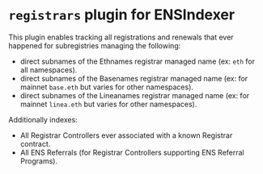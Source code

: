 # `registrars` plugin for ENSIndexer

This plugin enables tracking all registrations and renewals that ever happened for subregistries managing the following:
- direct subnames of the Ethnames registrar managed name (ex: `eth` for all namespaces).
- direct subnames of the Basenames registrar managed name (ex: for mainnet `base.eth` but varies for other namespaces).
- direct subnames of the Lineanames registrar managed name (ex: for mainnet `linea.eth` but varies for other namespaces).

Additionally indexes:
- All Registrar Controllers ever associated with a known Registrar contract.
- All ENS Referrals (for Registrar Controllers supporting ENS Referral Programs).

